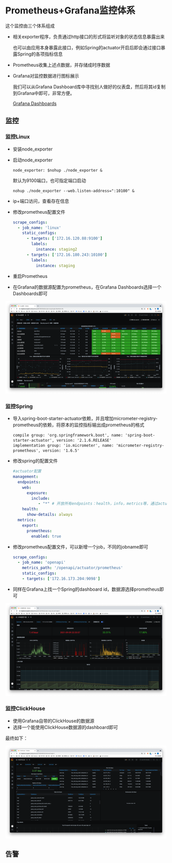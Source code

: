# Prometheus+Grafana监控体系

这个监控由三个体系组成

- 相关exporter程序，负责通过http接口的形式将监听对象的状态信息暴露出来

  也可以由应用本身暴露此接口，例如Spring的actuator开启后即会通过接口暴露Spring的各项指标信息

- Prometheus收集上述点数据，并存储成时序数据

- Grafana对监控数据进行图标展示

  我们可以从Grafana Dashboard库中寻找别人做好的仪表盘，然后将其id复制到Grafana中即可，非常方便。

  [Grafana Dashboards](https://grafana.com/grafana/dashboards)

## 监控

### 监控Linux

- 安装node_exporter

- 启动node_exporter

  ```
  node_exporter: $nohup ./node_exporter & 
  ```

  默认为9100端口，也可指定端口启动

  ```
  nohup ./node_exporter --web.listen-address=":10100" &
  ```

- ip+端口访问，查看存在信息

- 修改prometheus配置文件

  ```yml
  scrape_configs:
    - job_name: 'linux'
      static_configs:
        - targets: ['172.16.120.88:9100']
          labels:
            instance: staging2
        - targets: ['172.16.180.243:10100']
          labels:
            instance: staging
  ```

- 重启Prometheus

- 在Grafana的数据源配置为prometheus，在Grafana Dashboards选择一个Dashboards即可

![image-20210910000832378](Prometheus+Grafana%E7%9B%91%E6%8E%A7%E4%BD%93%E7%B3%BB_assets/image-20210910000832378.png)

### 监控Spring

- 导入spring-boot-starter-actuator依赖，并且增加micrometer-registry-prometheus的依赖，将原本的监控指标输出成prometheus的格式

  ```
  compile group: 'org.springframework.boot', name: 'spring-boot-starter-actuator', version: '2.1.6.RELEASE'
  implementation group: 'io.micrometer', name: 'micrometer-registry-prometheus', version: '1.6.5'
  ```

- 修改spring的配置文件

  ```yml
  #actuator配置
  management:
    endpoints:
      web:
        exposure:
          include:
             - "*" # 开放所有endpoints：health，info，metrics等，通过actuator/+端点名就可以获取相应的信息。默认打开health和info
      health:
        show-details: always
    metrics:
      export:
        prometheus:
          enabled: true
  ```

- 修改prometheus配置文件，可以新增一个job，不同的jobname即可

  ```yml
  scrape_configs:
    - job_name: 'openapi'
      metrics_path: '/openapi/actuator/prometheus'
      static_configs:
      - targets: ['172.16.173.204:9098']
  ```

- 同样在Grafana上找一个Spring的dashboard id，数据源选择prometheus即可

![image-20210910000808016](Prometheus+Grafana%E7%9B%91%E6%8E%A7%E4%BD%93%E7%B3%BB_assets/image-20210910000808016.png)

### 监控ClickHouse

- 使用Grafana自带的ClickHouse的数据源
- 选择一个能使用ClickHouse数据源的dashboard即可

最终如下：

![image-20210909234603402](Prometheus+Grafana%E7%9B%91%E6%8E%A7%E4%BD%93%E7%B3%BB_assets/image-20210909234603402.png)

## 告警

